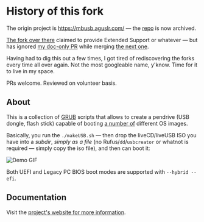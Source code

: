 # History of this fork

The origin project is <https://mbusb.aguslr.com/> — the [repo][origin] is now archived.

[The fork over there][fork-1] claimed to provide Extended Support or whatever — but has
ignored [my doc-only PR](https://github.com/hackerncoder/multibootusb/pull/47) while merging
[the next one](https://github.com/hackerncoder/multibootusb/pull/50).

Having had to dig this out a few times, I got tired of rediscovering the forks every time
all over again. Not the most googleable name, y'know. Time for it to live in my space.

PRs welcome. Reviewed on volunteer basis.

## About

This is a collection of [GRUB][] scripts that allows to create a pendrive (USB dongle, flash stick)
capable of booting [a number of][isos] different OS images.

Basically, you run the `./makeUSB.sh` — then drop the liveCD/liveUSB ISO you have into a *subdir*,
*simply as a file* (no Rufus/`dd`/`usbcreator` or whatnot is required — simply copy the iso file),
and then can boot it:

![Demo GIF](docs/assets/img/demo.gif)

Both UEFI and Legacy PC BIOS boot modes are supported with `--hybrid --efi`.

## Documentation

Visit the [project's website for more information][website].

[grub]: https://www.gnu.org/software/grub/
[isos]: https://mbusb.aguslr.com/isos.html
[website]: https://mbusb.aguslr.com/
[origin]: https://github.com/aguslr/multibootusb
[fork-1]: https://github.co/hackerncoder/multibootusb
